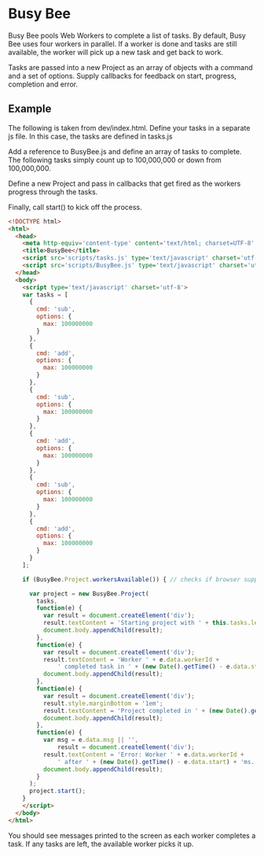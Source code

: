 Busy Bee
======

Busy Bee pools Web Workers to complete a list of tasks. By default, Busy Bee uses four workers in parallel. If a worker is done and tasks are still available, the worker will pick up a new task and get back to work.

Tasks are passed into a new Project as an array of objects with a command and a set of options. Supply callbacks for feedback on start, progress, completion and error.

## Example

The following is taken from dev/index.html. Define your tasks in a separate js file. In this case, the tasks are defined in tasks.js

Add a reference to BusyBee.js and define an array of tasks to complete. The following tasks simply count up to 100,000,000 or down from 100,000,000.

Define a new Project and pass in callbacks that get fired as the workers progress through the tasks.

Finally, call start() to kick off the process.

```html
<!DOCTYPE html>
<html>
  <head>
    <meta http-equiv='content-type' content='text/html; charset=UTF-8' />
    <title>BusyBee</title>
    <script src='scripts/tasks.js' type='text/javascript' charset='utf-8'></script>
    <script src='scripts/BusyBee.js' type='text/javascript' charset='utf-8'></script>
  </head>
  <body>
    <script type='text/javascript' charset='utf-8'>
    var tasks = [
      {
        cmd: 'sub',
        options: {
          max: 100000000
        }
      },
      {
        cmd: 'add',
        options: {
          max: 100000000
        }
      },
      {
        cmd: 'sub',
        options: {
          max: 100000000
        }
      },
      {
        cmd: 'add',
        options: {
          max: 100000000
        }
      },
      {
        cmd: 'sub',
        options: {
          max: 100000000
        }
      },
      {
        cmd: 'add',
        options: {
          max: 100000000
        }
      }
    ];

    if (BusyBee.Project.workersAvailable()) { // checks if browser supports workers

      var project = new BusyBee.Project(
        tasks,
        function(e) {
          var result = document.createElement('div');
          result.textContent = 'Starting project with ' + this.tasks.length + ' tasks.';
          document.body.appendChild(result);
        },
        function(e) {
          var result = document.createElement('div');
          result.textContent = 'Worker ' + e.data.workerId +
              ' completed task in ' + (new Date().getTime() - e.data.start) + 'ms';
          document.body.appendChild(result);
        },
        function(e) {
          var result = document.createElement('div');
          result.style.marginBottom = '1em';
          result.textContent = 'Project completed in ' + (new Date().getTime() - e.data.start) + 'ms';
          document.body.appendChild(result);
        },
        function(e) {
          var msg = e.data.msg || '',
              result = document.createElement('div');
          result.textContent = 'Error: Worker ' + e.data.workerId +
              ' after ' + (new Date().getTime() - e.data.start) + 'ms. ' + msg;
          document.body.appendChild(result);
        }
      );
      project.start();
    }
    </script>
  </body>
</html>
```

You should see messages printed to the screen as each worker completes a task. If any tasks are left, the available worker picks it up.
